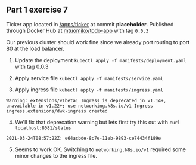 ## Part 1 exercise 7

Ticker app located in [/apps/ticker](https://github.com/mtuomiko/kubernetes-devops/tree/main/apps/ticker) at commit **placeholder**. Published through Docker Hub at [mtuomiko/todo-app](https://hub.docker.com/r/mtuomiko/todo-app) with tag `0.0.3`

Our previous cluster should work fine since we already port routing to port 80 at the load balancer.

1. Update the deployment `kubectl apply -f manifests/deployment.yaml` with tag 0.0.3

2. Apply service file `kubectl apply -f manifests/service.yaml`

3. Apply ingress file `kubectl apply -f manifests/ingress.yaml`

```
Warning: extensions/v1beta1 Ingress is deprecated in v1.14+, unavailable in v1.22+; use networking.k8s.io/v1 Ingress
ingress.extensions/dwk-ingress created
```

4. We'll fix that deprecation warning but lets first try this out with `curl localhost:8081/status`

```
2021-03-24T08:57:22Z: e64acbde-8c7e-11eb-9893-ce74434f189e
```

5. Seems to work OK. Switching to `networking.k8s.io/v1` required some minor changes to the ingress file.